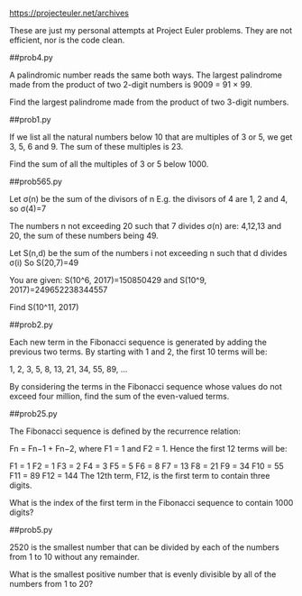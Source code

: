 https://projecteuler.net/archives

These are just my personal attempts at Project Euler problems. They are not efficient, nor is the code clean.

##prob4.py

A palindromic number reads the same both ways. The largest palindrome made from the product of two 2-digit numbers is 9009 = 91 × 99.

Find the largest palindrome made from the product of two 3-digit numbers.

##prob1.py

If we list all the natural numbers below 10 that are multiples of 3 or 5, we get 3, 5, 6 and 9. The sum of these multiples is 23.

Find the sum of all the multiples of 3 or 5 below 1000.

##prob565.py

Let σ(n) be the sum of the divisors of n
E.g. the divisors of 4 are 1, 2 and 4, so σ(4)=7  

The numbers n not exceeding 20 such that 7 divides σ(n) are: 4,12,13 and 20, the sum of these numbers being 49. 

Let S(n,d) be the sum of the numbers i not exceeding n such that d divides σ(i)
So S(20,7)=49 

You are given: S(10^6, 2017)=150850429 and S(10^9, 2017)=249652238344557

Find S(10^11, 2017) 

##prob2.py

Each new term in the Fibonacci sequence is generated by adding the previous two terms. By starting with 1 and 2, the first 10 terms will be:

1, 2, 3, 5, 8, 13, 21, 34, 55, 89, ...

By considering the terms in the Fibonacci sequence whose values do not exceed four million, find the sum of the even-valued terms.

##prob25.py

The Fibonacci sequence is defined by the recurrence relation:

Fn = Fn−1 + Fn−2, where F1 = 1 and F2 = 1.
Hence the first 12 terms will be:

F1 = 1
F2 = 1
F3 = 2
F4 = 3
F5 = 5
F6 = 8
F7 = 13
F8 = 21
F9 = 34
F10 = 55
F11 = 89
F12 = 144
The 12th term, F12, is the first term to contain three digits.

What is the index of the first term in the Fibonacci sequence to contain 1000 digits?

##prob5.py

2520 is the smallest number that can be divided by each of the numbers from 1 to 10 without any remainder.

What is the smallest positive number that is evenly divisible by all of the numbers from 1 to 20?

